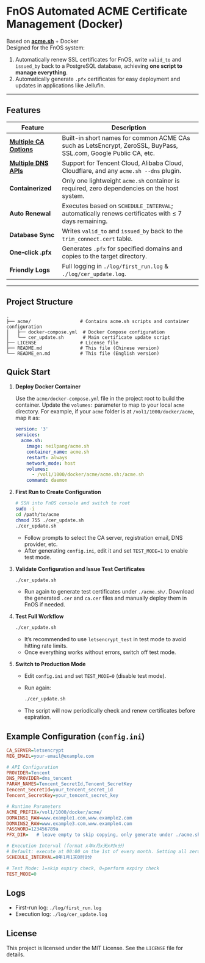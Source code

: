 # FnOS Automated ACME Certificate Management (Docker)

Based on **[acme.sh](https://github.com/acmesh-official/acme.sh)** + Docker  
Designed for the FnOS system:
1. Automatically renew SSL certificates for FnOS, write `valid_to` and `issued_by` back to a PostgreSQL database, achieving **one script to manage everything**.
2. Automatically generate `.pfx` certificates for easy deployment and updates in applications like Jellufin.

---

## Features

| Feature            | Description |
| ------------------ | ----------- |
| **[Multiple CA Options](https://github.com/acmesh-official/acme.sh/wiki/Server)** | Built-in short names for common ACME CAs such as LetsEncrypt, ZeroSSL, BuyPass, SSL.com, Google Public CA, etc. |
| **[Multiple DNS APIs](https://github.com/acmesh-official/acme.sh/wiki/dnsapi)** | Support for Tencent Cloud, Alibaba Cloud, Cloudflare, and any `acme.sh --dns` plugin. |
| **Containerized**  | Only one lightweight `acme.sh` container is required, zero dependencies on the host system. |
| **Auto Renewal**   | Executes based on `SCHEDULE_INTERVAL`; automatically renews certificates with ≤ 7 days remaining. |
| **Database Sync**  | Writes `valid_to` and `issued_by` back to the `trim_connect.cert` table. |
| **One‑click .pfx** | Generates `.pfx` for specified domains and copies to the target directory. |
| **Friendly Logs**  | Full logging in `./log/first_run.log` & `./log/cer_update.log`. |

---

## Project Structure

```
.
├── acme/                  # Contains acme.sh scripts and container configuration
│   ├── docker-compose.yml  # Docker Compose configuration
│   └── cer_update.sh       # Main certificate update script
├── LICENSE                # License file
├── README.md              # This file (Chinese version)
└── README_en.md           # This file (English version)
```

## Quick Start

1. **Deploy Docker Container**

   Use the `acme/docker-compose.yml` file in the project root to build the container. Update the `volumes:` parameter to map to your local `acme` directory. For example, if your `acme` folder is at `/vol1/1000/docker/acme`, map it as:

   ```yaml
   version: '3'
   services:
     acme.sh:
       image: neilpang/acme.sh
       container_name: acme.sh
       restart: always
       network_mode: host
       volumes:
         - /vol1/1000/docker/acme/acme.sh:/acme.sh
       command: daemon
   ```

2. **First Run to Create Configuration**

   ```bash
   # SSH into FnOS console and switch to root
   sudo -i
   cd /path/to/acme
   chmod 755 ./cer_update.sh
   ./cer_update.sh
   ```

   - Follow prompts to select the CA server, registration email, DNS provider, etc.
   - After generating `config.ini`, edit it and set `TEST_MODE=1` to enable test mode.

3. **Validate Configuration and Issue Test Certificates**

   ```bash
   ./cer_update.sh
   ```

   - Run again to generate test certificates under `./acme.sh/`. Download the generated `.cer` and `ca.cer` files and manually deploy them in FnOS if needed.

4. **Test Full Workflow**

   ```bash
   ./cer_update.sh
   ```

   - It’s recommended to use `letsencrypt_test` in test mode to avoid hitting rate limits.
   - Once everything works without errors, switch off test mode.

5. **Switch to Production Mode**

   - Edit `config.ini` and set `TEST_MODE=0` (disable test mode).
   - Run again:

     ```bash
     ./cer_update.sh
     ```

   - The script will now periodically check and renew certificates before expiration.

## Example Configuration (`config.ini`)

```ini
CA_SERVER=letsencrypt
REG_EMAIL=your-email@example.com

# API Configuration
PROVIDER=Tencent
DNS_PROVIDER=dns_tencent
PARAM_NAMES=Tencent_SecretId,Tencent_SecretKey
Tencent_SecretId=your_tencent_secret_id
Tencent_SecretKey=your_tencent_secret_key

# Runtime Parameters
ACME_PREFIX=/vol1/1000/docker/acme/
DOMAINS1_RAW=www.example1.com,www.example2.com
DOMAINS2_RAW=www.example3.com,www.example4.com
PASSWORD=123456789a
PFX_DIR=   # leave empty to skip copying, only generate under ./acme.sh/

# Execution Interval (format x年x月x天x时x分)
# Default: execute at 00:00 on the 1st of every month. Setting all zeros will remove the cron entry.
SCHEDULE_INTERVAL=0年1月1天0时0分

# Test Mode: 1=skip expiry check, 0=perform expiry check
TEST_MODE=0
```

## Logs

- First-run log: `./log/first_run.log`
- Execution log: `./log/cer_update.log`

## License

This project is licensed under the MIT License. See the `LICENSE` file for details.
